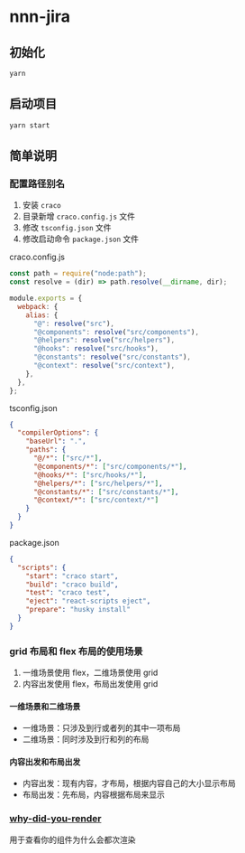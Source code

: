 # nnn-jira

## 初始化

```bash
yarn
```

## 启动项目

```bash
yarn start
```

## 简单说明

### 配置路径别名

1. 安装 `craco`
2. 目录新增 `craco.config.js` 文件
3. 修改 `tsconfig.json` 文件
4. 修改启动命令 `package.json` 文件

craco.config.js

```javascript
const path = require("node:path");
const resolve = (dir) => path.resolve(__dirname, dir);

module.exports = {
  webpack: {
    alias: {
      "@": resolve("src"),
      "@components": resolve("src/components"),
      "@helpers": resolve("src/helpers"),
      "@hooks": resolve("src/hooks"),
      "@constants": resolve("src/constants"),
      "@context": resolve("src/context"),
    },
  },
};
```

tsconfig.json

```json
{
  "compilerOptions": {
    "baseUrl": ".",
    "paths": {
      "@/*": ["src/*"],
      "@components/*": ["src/components/*"],
      "@hooks/*": ["src/hooks/*"],
      "@helpers/*": ["src/helpers/*"],
      "@constants/*": ["src/constants/*"],
      "@context/*": ["src/context/*"]
    }
  }
}
```

package.json

```json
{
  "scripts": {
    "start": "craco start",
    "build": "craco build",
    "test": "craco test",
    "eject": "react-scripts eject",
    "prepare": "husky install"
  }
}
```

### grid 布局和 flex 布局的使用场景

1. 一维场景使用 flex，二维场景使用 grid
2. 内容出发使用 flex，布局出发使用 grid

#### 一维场景和二维场景

- 一维场景：只涉及到行或者列的其中一项布局
- 二维场景：同时涉及到行和列的布局

#### 内容出发和布局出发

- 内容出发：现有内容，才布局，根据内容自己的大小显示布局
- 布局出发：先布局，内容根据布局来显示

### [why-did-you-render](https://www.npmjs.com/package/@welldone-software/why-did-you-render)

用于查看你的组件为什么会都次渲染
